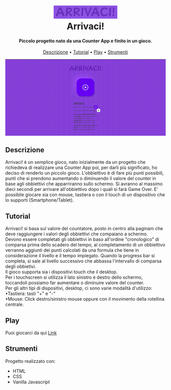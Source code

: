 
<h1 align="center">
  <br>
  <a href="http://www.amitmerchant.com/electron-markdownify"><img src="https://github.com/r-liciotti/Arrivaci/blob/main/img/LOGO.png" alt="Markdownify" width="200"></a>
  <br>
  Arrivaci!
  <br>
</h1>

<h4 align="center">Piccolo progetto nato da una Counter App e finito in un gioco</a>.</h4>



<p align="center">
  <a href="#descrizione">Descrizione</a> •
  <a href="#tutorial">Tutorial</a> •
  <a href="#play">Play</a> •
  <a href="#strumenti">Strumenti</a>
</p>

![screenshot](https://github.com/r-liciotti/Arrivaci/blob/514be9cfa84e1b5e57f56f4016f065b3cab330d0/video/trailer.gif)

## Descrizione

Arrivaci! è un semplice gioco, nato inizialmente da un progetto che richiedeva di realizzare una Counter App poi, per darli più significato, ho deciso di renderlo un piccolo gioco.
L'obbiettivo è di fare più punti possibili, punti che si prendono aumentando o diminuendo il valore del counter in base agli obbiettivi che apparriranno sullo schermo.
Si avranno al massimo dieci secondi per arrivare all'obbiettivo dopo i quali si farà Game Over.
E' possibile giocare sia con mouse, tastiera o con il touch di un dispositivo che lo supporti (Smartphone/Tablet).

## Tutorial

Arrivaci! si basa sul valore del countatore, posto in centro alla paginam che deve raggiungere i valori degli obbiettivi che compaiano a schermo.</br>
Devono essere completati gli obbiettivi in baso all'ordine "cronologico" di comparsa prima dello scadero del tempo, al completamento di un obbiettivo verranno aggiunti dei punti calcolati da una formula che tiene in considerazione il livello e il tempo impiegato. Quando la progress bar si completa, si sale al livello successivo che abbassa l'intervallo di comparsa degli obbietivi.</br>
Il gioco supporta sia i dispositivi touch che il desktop.</br>
Per i touchscreen si utilizza il lato sinistro e destro dello schermo, toccandoli possiamo far aumentare o diminuire valore del counter.</br>
Per gli altri tipi di dispositivi, desktop, ci sono varie modalità d'utilizzo:</br>
 •Tastiera: tasti "+" e "-"</br>
 •Mouse: Click destro/sinistro mouse oppure con il movimento della rotellina centrale.


## Play

Puoi giocarci da qui [Link](https://r-liciotti.github.io/Arrivaci/)


## Strumenti

Progetto realizzato con:

- HTML
- CSS
- Vanilla Javascript

